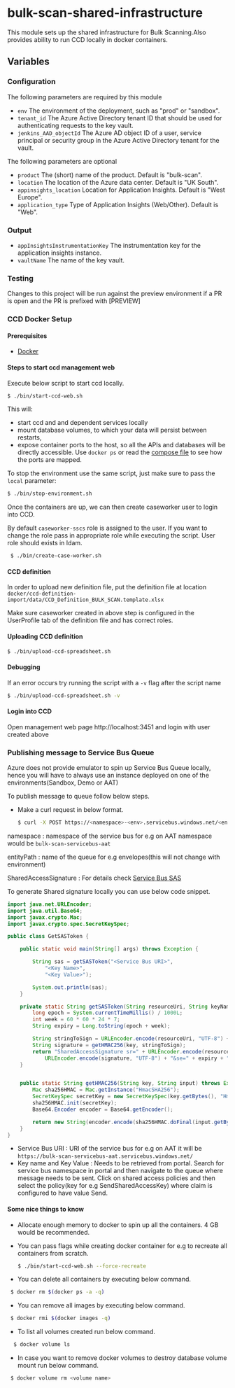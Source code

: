# bulk-scan-shared-infrastructure

This module sets up the shared infrastructure for Bulk Scanning.Also provides ability to run CCD locally in docker containers.

## Variables

### Configuration

The following parameters are required by this module

- `env` The environment of the deployment, such as "prod" or "sandbox".
- `tenant_id` The Azure Active Directory tenant ID that should be used for authenticating requests to the key vault.
- `jenkins_AAD_objectId` The Azure AD object ID of a user, service principal or security group in the Azure Active Directory tenant for the vault.

The following parameters are optional

- `product` The (short) name of the product. Default is "bulk-scan". 
- `location` The location of the Azure data center. Default is "UK South".
- `appinsights_location` Location for Application Insights. Default is "West Europe".
- `application_type` Type of Application Insights (Web/Other). Default is "Web".

### Output

- `appInsightsInstrumentationKey` The instrumentation key for the application insights instance.
- `vaultName` The name of the key vault.

### Testing

Changes to this project will be run against the preview environment if a PR is open and the PR is prefixed with [PREVIEW]

### CCD Docker Setup
#### Prerequisites

* [Docker](https://www.docker.com/)

#### Steps to start ccd management web
Execute below script to start ccd locally.

  ```bash
  $ ./bin/start-ccd-web.sh
  ```

This will:
- start ccd and and dependent services locally
- mount database volumes, to which your data will persist between restarts,
- expose container ports to the host, so all the APIs and databases will be directly accessible. Use `docker ps` or read the [compose file](./docker-compose.yml) to see how the ports are mapped.

To stop the environment use the same script, just make sure to pass the `local` parameter:

```bash
$ ./bin/stop-environment.sh
```
  
Once the containers are up, we can then create caseworker user to login into CCD. 

By default `caseworker-sscs` role is assigned to the user.
If you want to change the role pass in appropriate role while executing the script. User role should exists in Idam.

  ```bash
   $ ./bin/create-case-worker.sh
  ```

####  CCD definition

In order to upload new definition file, put the definition file at location 
`docker/ccd-definition-import/data/CCD_Definition_BULK_SCAN.template.xlsx`

Make sure caseworker created in above step is configured in the UserProfile tab of the definition file and has correct roles.

#### Uploading CCD definition

```bash
$ ./bin/upload-ccd-spreadsheet.sh
```

#### Debugging
If an error occurs try running the script with a `-v` flag after the script name

```bash
$ ./bin/upload-ccd-spreadsheet.sh -v
```
#### Login into CCD
Open management web page http://localhost:3451 and login with user created above

### Publishing message to Service Bus Queue
Azure does not provide emulator to spin up Service Bus Queue locally, hence you will have to always use an instance deployed on one of the environments(Sandbox, Demo or AAT)

To publish message to queue follow below steps.

* Make a curl request in below format.

  ```bash
  $ curl -X POST https://<namespace>-<env>.servicebus.windows.net/<entityPath>/messages -H "Authorization: <SharedAccessSignature>" -H "Content-Type:application/json" -d "{"envelopeId":"12344"}" -i
  ```
  
namespace : namespace of the service bus for e.g on AAT namespace would be `bulk-scan-servicebus-aat`

entityPath : name of the queue for e.g envelopes(this will not change with environment)

SharedAccessSignature : For details check [Service Bus SAS](https://docs.microsoft.com/en-us/azure/service-bus-messaging/service-bus-sas)

To generate Shared signature locally you can use below code snippet.

```java
import java.net.URLEncoder;
import java.util.Base64;
import javax.crypto.Mac;
import javax.crypto.spec.SecretKeySpec;

public class GetSASToken {

    public static void main(String[] args) throws Exception {

        String sas = getSASToken("<Service Bus URI>",
            "<Key Name>",
            "<Key Value>");

        System.out.println(sas);
    }

    private static String getSASToken(String resourceUri, String keyName, String key) throws Exception {
        long epoch = System.currentTimeMillis() / 1000L;
        int week = 60 * 60 * 24 * 7;
        String expiry = Long.toString(epoch + week);

        String stringToSign = URLEncoder.encode(resourceUri, "UTF-8") + "\n" + expiry;
        String signature = getHMAC256(key, stringToSign);
        return "SharedAccessSignature sr=" + URLEncoder.encode(resourceUri, "UTF-8") + "&sig=" +
            URLEncoder.encode(signature, "UTF-8") + "&se=" + expiry + "&skn=" + keyName;
    }


    public static String getHMAC256(String key, String input) throws Exception {
        Mac sha256HMAC = Mac.getInstance("HmacSHA256");
        SecretKeySpec secretKey = new SecretKeySpec(key.getBytes(), "HmacSHA256");
        sha256HMAC.init(secretKey);
        Base64.Encoder encoder = Base64.getEncoder();

        return new String(encoder.encode(sha256HMAC.doFinal(input.getBytes("UTF-8"))));
    }
}
```

* Service Bus URI : URI of the service bus for e.g on AAT it will be `https://bulk-scan-servicebus-aat.servicebus.windows.net/`
* Key name and Key Value : Needs to be retrieved from portal.
Search for service bus namespace in portal and then navigate to the queue where message needs to be sent.
Click on shared access policies and then select the policy(key for e.g SendSharedAccessKey) where claim is configured to have value Send. 

#### Some nice things to know
* Allocate enough memory to docker to spin up all the containers. 4 GB would be recommended.

* You can pass flags while creating docker container for e.g to recreate all containers from scratch.

  ```bash
  $ ./bin/start-ccd-web.sh --force-recreate
  ```
  
* You can delete all containers by executing below command.

 ```bash
  $ docker rm $(docker ps -a -q)
  ```
  
* You can remove all images by executing below command.

 ```bash
  $ docker rmi $(docker images -q)
  ```
  
* To list all volumes created run below command.

```bash
  $ docker volume ls
 ```
  
* In case you want to remove docker volumes to destroy database volume mount run below command.

 ```bash
  $ docker volume rm <volume name>
  ```
 